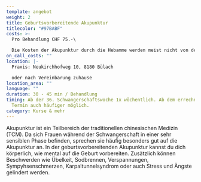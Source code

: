 ```yaml
---
template: angebot
weight: 2
title: Geburtsvorbereitende Akupunktur
titlecolor: "#97BABF"
costs: >-
  Pro Behandlung CHF 75.-\

  Die Kosten der Akupunktur durch die Hebamme werden meist nicht von der Krankenkasse übernommen.
on_call_costs: ""
location: |-
  Praxis: Neukirchhofweg 10, 8180 Bülach

  o﻿der nach Vereinbarung zuhause
location_area: ""
language: ""
duration: 30 - 45 min / Behandlung
timing: Ab der 36. Schwangerschaftswoche 1x wöchentlich. Ab dem errechneten
  Termin auch häufiger möglich.
category: Kurse & mehr
---
```


Akupunktur ist ein Teilbereich der traditionellen chinesischen Medizin (TCM). Da sich Frauen während der Schwangerschaft in einer sehr sensiblen Phase befinden, sprechen sie häufig besonders gut auf die Akupunktur an. In der geburtsvorbereitenden Akupunktur kannst du dich körperlich, wie mental auf die Geburt vorbereiten. Zusätzlich können Beschwerden wie Übelkeit, Sodbrennen, Verspannungen, Sympyhsenschmerzen, Karpaltunnelsyndrom oder auch Stress und Ängste gelindert werden.
